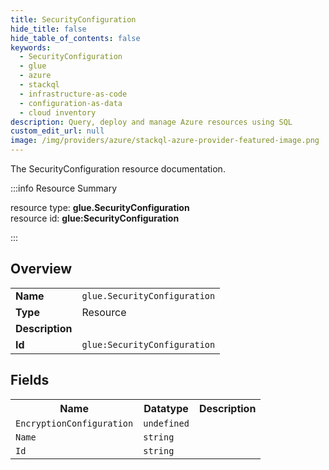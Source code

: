 ```yaml
---
title: SecurityConfiguration
hide_title: false
hide_table_of_contents: false
keywords:
  - SecurityConfiguration
  - glue
  - azure
  - stackql
  - infrastructure-as-code
  - configuration-as-data
  - cloud inventory
description: Query, deploy and manage Azure resources using SQL
custom_edit_url: null
image: /img/providers/azure/stackql-azure-provider-featured-image.png
---
```

The SecurityConfiguration resource documentation.

:::info Resource Summary

<div class="row">
<div class="providerDocColumn">
<span>resource type:&nbsp;<b>glue.SecurityConfiguration</b></span><br />
<span>resource id:&nbsp;<b>glue:SecurityConfiguration</b></span><br />
</div>
</div>

:::

## Overview
<table><tbody>
<tr><td><b>Name</b></td><td><code>glue.SecurityConfiguration</code></td></tr>
<tr><td><b>Type</b></td><td>Resource</td></tr>
<tr><td><b>Description</b></td><td></td></tr>
<tr><td><b>Id</b></td><td><code>glue:SecurityConfiguration</code></td></tr>
</tbody></table>

## Fields
<table><tbody>
<tr><th>Name</th><th>Datatype</th><th>Description</th></tr>
<tr><td><code>EncryptionConfiguration</code></td><td><code>undefined</code></td><td></td></tr><tr><td><code>Name</code></td><td><code>string</code></td><td></td></tr><tr><td><code>Id</code></td><td><code>string</code></td><td></td></tr>
</tbody></table>